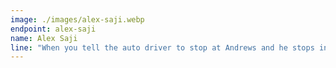 ```yaml
---
image: ./images/alex-saji.webp
endpoint: alex-saji
name: Alex Saji
line: "When you tell the auto driver to stop at Andrews and he stops in front of the Church"
---
```

